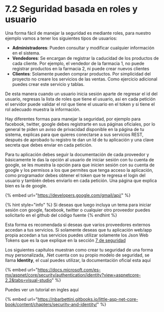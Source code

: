 # 7.2 Seguridad basada en roles y usuario

Una forma fácil de manejar la seguridad es mediante roles, para nuestro ejemplo vamos a tener los siguientes tipos de usuarios:

* **Administradores**: Pueden consultar y modificar cualquier información en el sistema.
* **Vendedores**: Se encargan de registrar la caducidad de los productos de cada cliente. Por  ejemplo, el vendedor de la farmacia 1, no puede registrar productos en la farmacia 2, ni puede crear nuevos clientes
* **Clientes**: Solamente pueden comprar productos. Por simplicidad del proyecto no creare los servicios de las ventas. Como ejercicio adicional puedes crear este servicio y tablas.

De esta manera cuando un usuario inicia sesión aparte de regresar el id del usuario, regresas la lista de roles que tiene el usuario, asi en cada petición el servidor puede validar el rol que tiene el usuario en el token y si tiene el rol adecuado muestra la información.

Hay diferentes formas para manejar la seguridad, por ejemplo para facebook, twitter, google debes registrarte en sus páginas oficiales, por lo general te piden un aviso de privacidad disponible en la página de tu sistema, explicas para que quieres conectarse a sus servicios REST, después de aprobado tu registro te dan un Id de tu aplicación y una clave secreta que debes enviar en cada petición. 

Para tu aplicación debes seguir la documentación de cada proveedor y básicamente le das la opción al usuario de iniciar sesión con tu cuenta de google, se les muestra la opción para que inicien sesión con su cuenta de google y los permisos a los que permites que tenga acceso la aplicación, como programador debes obtener el token que te regresa el login del usuario y también debes enviarlo en cada petición. Una página que explica bien es la de google. 

{% embed url="https://developers.google.com/gmail/api/" %}

{% hint style="info" %}
Si deseas que luego incluya un tema para iniciar sesión con google, facebook, twitter o cualquier otro proveedor puedes solicitarlo   en el github del código fuente
{% endhint %}

Esta forma es recomendada si deseas que varios proveedores externos accedan a tus servicios. Si solamente deseas que tu aplicación web/app propia accedan a tus servicios puedes utilizar solamente los Json Web Tokens que es la que explique en la sección [7 de seguridad](../)

Los siguientes capítulos muestran como crear tu seguridad de una forma muy personalizada, .Net cuenta con su propio modelo de seguridad, se llama **Identity**, el cual puedes utilizar, la documentación oficial esta aquí

{% embed url="https://docs.microsoft.com/es-mx/aspnet/core/security/authentication/identity?view=aspnetcore-2.2&tabs=visual-studio" %}

Puedes ver un tutorial en ingles aquí

{% embed url="https://nbarbettini.gitbooks.io/little-asp-net-core-book/content/chapters/security-and-identity/" %}








